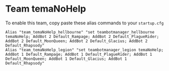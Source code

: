 # Team temaNoHelp

To enable this team, copy paste these alias commands to your ```startup.cfg```

    Alias "team_temaNoHelp_hellbourne" "set teambotmanager_hellbourne temaNoHelp; AddBot 2 Default_Rampage; AddBot 2 Default_PlagueRider; AddBot 2 Default_MoonQueen; AddBot 2 Default_Glacius; AddBot 2 Default_Rhapsody"
    Alias "team_temaNoHelp_legion" "set teambotmanager_legion temaNoHelp; AddBot 1 Default_Rampage; AddBot 1 Default_PlagueRider; AddBot 1 Default_MoonQueen; AddBot 1 Default_Glacius; AddBot 1 Default_Rhapsody"

